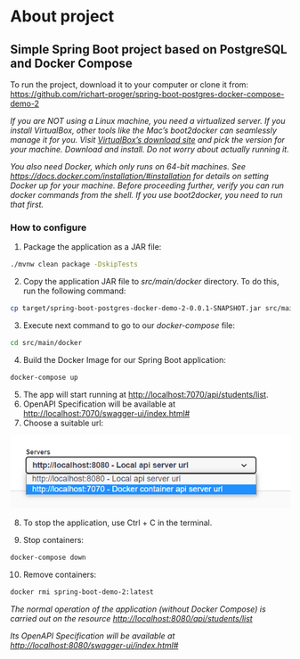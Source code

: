 # About project

## Simple Spring Boot project based on PostgreSQL and Docker Compose

To run the project, download it to your computer or clone it from:
<https://github.com/richart-proger/spring-boot-postgres-docker-compose-demo-2>

*If you are NOT using a Linux machine, you need a virtualized server. If you install VirtualBox, other tools like the Mac’s boot2docker can seamlessly manage it for you. Visit <a href="https://www.virtualbox.org/wiki/Downloads">VirtualBox’s download site</a> and pick the version for your machine. Download and install. Do not worry about actually running it.*

*You also need Docker, which only runs on 64-bit machines. See https://docs.docker.com/installation/#installation for details on setting Docker up for your machine. Before proceeding further, verify you can run docker commands from the shell. If you use boot2docker, you need to run that first.*

### How to configure

1. Package the application as a JAR file:
```bash
./mvnw clean package -DskipTests
```

2. Copy the application JAR file to *src/main/docker* directory. To do this, run the following command:
```bash
cp target/spring-boot-postgres-docker-demo-2-0.0.1-SNAPSHOT.jar src/main/docker
```
3. Execute next command to go to our *docker-compose* file:
```bash
cd src/main/docker
``` 
4. Build the Docker Image for our Spring Boot application:
```bash
docker-compose up
```
5. The app will start running at <http://localhost:7070/api/students/list>.
6. OpenAPI Specification will be available at <http://localhost:7070/swagger-ui/index.html#>
7. Choose a suitable url:

![img.png](img.png)

8. To stop the application, use Ctrl + C in the terminal.

9. Stop containers:
```bash
docker-compose down
```
10. Remove containers:
```bash
docker rmi spring-boot-demo-2:latest
```

*The normal operation of the application (without Docker Compose) is carried out on the resource <http://localhost:8080/api/students/list>*

*Its OpenAPI Specification will be available at <http://localhost:8080/swagger-ui/index.html#>*